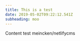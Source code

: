 ```yaml
---
title: This is a test
date: 2019-05-02T09:22:12.541Z
subheading: moo
---
```

Content test meincken/netlifycms
